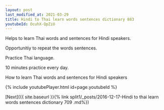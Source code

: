```yaml
---
layout: post
last_modified_at: 2021-03-29
title: Hindi to Thai learn words sentences dictionary 883 
youtubeId: OcuhX-QpZiU
---
```

 
 
Helps to learn Thai words and sentences for Hindi speakers.

Opportunitiy to repeat the words sentences. 

Practice Thai language. 
 
10 minutes practice every day. 
 
How to learn Thai words and sentences for Hindi speakers 
 
{% include youtubePlayer.html id=page.youtubeId %}
 
 
[Next]({{ site.baseurl }}{% link  split1/_posts/2016-12-17-Hindi to thai learn words sentences dictionary 709 .md%})
 
